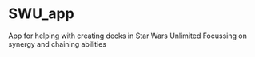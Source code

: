 # SWU_app
App for helping with creating decks in Star Wars Unlimited
Focussing on synergy and chaining abilities
